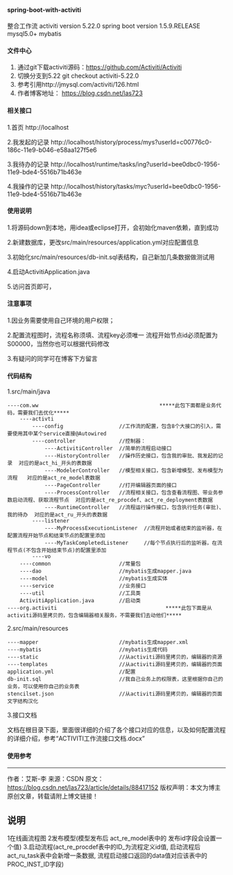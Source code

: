 #### spring-boot-with-activiti
整合工作流
activiti version 5.22.0
spring boot version 1.5.9.RELEASE
mysql5.0+
mybatis

#### 文件中心

1. 通过git下载activiti源码：https://github.com/Activiti/Activiti
2. 切换分支到5.22
    git checkout activiti-5.22.0
3. 参考引用http://jmysql.com/activiti/126.html
4. 作者博客地址： https://blog.csdn.net/las723

#### 相关接口

1.首页 http://localhost

2.我发起的记录 http://localhost/history/process/mys?userId=c00776c0-186c-11e9-b046-e58aa127f5e6

3.我待办的记录 http://localhost/runtime/tasks/ing?userId=bee0dbc0-1956-11e9-bde4-5516b71b463e

4.我操作的记录 http://localhost/history/tasks/myc?userId=bee0dbc0-1956-11e9-bde4-5516b71b463e

#### 使用说明

1.将源码down到本地，用idea或eclipse打开，会初始化maven依赖，直到成功

2.新建数据库，更改src/main/resources/application.yml对应配置信息

3.初始化src/main/resources/db-init.sql表结构，自己新加几条数据做测试用

4.启动ActivitiApplication.java

5.访问首页即可，

#### 注意事项

1.因业务需要使用自己环境的用户权限；

2.配置流程图时，流程名称须填、流程key必须唯一
    流程开始节点id必须配置为S00000，当然你也可以根据代码修改
    
3.有疑问的同学可在博客下方留言

#### 代码结构

1.src/main/java

    ----com.ww                                       *****此包下面都是业务代码，需要我们去优化*****
        ----activti
            ----config                  //工作流的配置，包含8个大接口的引入，需要使用其中某个service直接@Autowired
            ----controller              //控制器：
                ----ActivitiController  //简单的流程启动接口                          
                ----HistoryController   //操作历史接口，包含我的审批、我发起的记录  对应的是act_hi_开头的表数据
                ----ModelerController   //模型相关接口，包含新增模型、发布模型为流程   对应的是act_re_model表数据
                ----PageController      //打开编辑器页面的接口
                ----ProcessController   //流程相关接口，包含查看流程图、带业务参数启动流程、获取流程节点  对应的是act_re_procdef、act_re_deployment表数据
                ----RuntimeController   //流程运行操作接口，包含执行任务(审批)、我的待办  对应的是act_ru_开头的表数据
            ----listener
                ----MyProcessExecutionListener  //流程开始或者结束的监听器，在配置流程开始节点和结束节点的配置里添加
                ----MyTaskCompletedListener     //每个节点执行后的监听器，在流程节点(不包含开始结束节点)的配置里添加
            ----vo                                                                   
        ----common                      //常量包
        ----dao                         //mybatis生成mapper.java
        ----model                       //mybatis生成实体
        ----service                     //业务接口
        ----util                        //工具类
        ActivitiApplication.java        //启动类
    ----org.activiti                                   *****此包下面是从activiti源码里拷贝的，包含编辑器相关服务，不需要我们去动他们*****

2.src/main/resources

    ----mapper                          //mybatis生成mapper.xml
    ----mybatis                         //mybatis生成代码
    ----static                          //从activiti源码里拷贝的，编辑器的资源
    ----templates                       //从activiti源码里拷贝的，编辑器的页面
    application.yml                     //配置
    db-init.sql                         //我自己业务上的权限表，这里根据你自己的业务，可以使用你自己的业务表
    stencilset.json                     //从activiti源码里拷贝的，编辑器的页面文字结构汉化                

3.接口文档

文档在根目录下面，里面很详细的介绍了各个接口对应的信息，以及如何配置流程的详细介绍，参考“ACTIVITI工作流接口文档.docx”


#### 使用参考
--------------------------------------------------------- 
作者：艾斯-李 
来源：CSDN 
原文：https://blog.csdn.net/las723/article/details/88417152 
版权声明：本文为博主原创文章，转载请附上博文链接！



## 说明
1在线画流程图
2发布模型(模型发布后 act_re_model表中的 发布id字段会设置一个值)
3.启动流程(act_re_procdef表中的ID_为流程定义id值, 启动流程后act_ru_task表中会新增一条数据, 流程启动接口返回的data值对应该表中的PROC_INST_ID字段)
